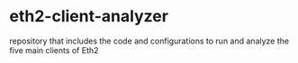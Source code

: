 # eth2-client-analyzer
repository that includes the code and configurations to run and analyze the five main clients of Eth2
